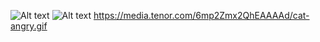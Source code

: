 ![Alt text](https://media.tenor.com/iqZ0ku7e1jkAAAAC/cat-computer.gif?raw=true "")
![Alt text](https://media.tenor.com/6mp2Zmx2QhEAAAAd/cat-angry.gif "")
https://media.tenor.com/6mp2Zmx2QhEAAAAd/cat-angry.gif
